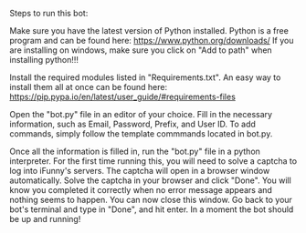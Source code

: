 Steps to run this bot:

Make sure you have the latest version of Python installed. Python is a free program and can be found here: https://www.python.org/downloads/
If you are installing on windows, make sure you click on "Add to path" when installing python!!!

Install the required modules listed in "Requirements.txt". An easy way to install them all at once can be found here: https://pip.pypa.io/en/latest/user_guide/#requirements-files

Open the "bot.py" file in an editor of your choice. Fill in the necessary information, such as Email, Password, Prefix, and User ID. To add commands, simply follow the template commmands located in bot.py.

Once all the information is filled in, run the "bot.py" file in a python interpreter. For the first time running this, you will need to solve a captcha to log into iFunny's servers. The captcha will open 
in a browser window automatically. Solve the captcha in your browser and click "Done". You will know you completed it correctly when no error message appears and nothing seems to happen. You can now close
this window. Go back to your bot's terminal and type in "Done", and hit enter. In a moment the bot should be up and running!
